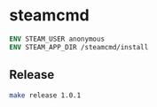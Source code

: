 # steamcmd

```dockerfile
ENV STEAM_USER anonymous
ENV STEAM_APP_DIR /steamcmd/install
```

## Release

```bash
make release 1.0.1
```
